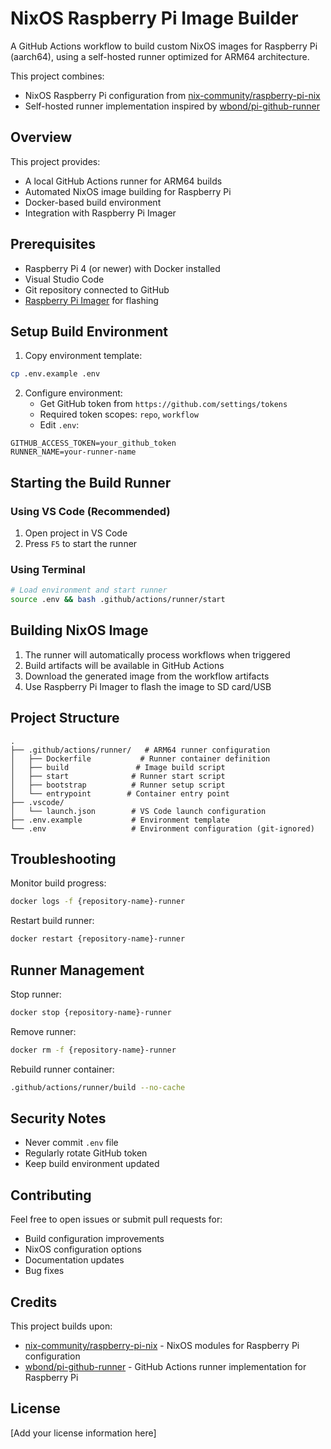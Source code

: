 # NixOS Raspberry Pi Image Builder

A GitHub Actions workflow to build custom NixOS images for Raspberry Pi (aarch64), using a self-hosted runner optimized for ARM64 architecture.

This project combines:

- NixOS Raspberry Pi configuration from [nix-community/raspberry-pi-nix](https://github.com/nix-community/raspberry-pi-nix)
- Self-hosted runner implementation inspired by [wbond/pi-github-runner](https://github.com/wbond/pi-github-runner)

## Overview

This project provides:

- A local GitHub Actions runner for ARM64 builds
- Automated NixOS image building for Raspberry Pi
- Docker-based build environment
- Integration with Raspberry Pi Imager

## Prerequisites

- Raspberry Pi 4 (or newer) with Docker installed
- Visual Studio Code
- Git repository connected to GitHub
- [Raspberry Pi Imager](https://www.raspberrypi.com/software/) for flashing

## Setup Build Environment

1. Copy environment template:

```bash
cp .env.example .env
```

2. Configure environment:
   - Get GitHub token from `https://github.com/settings/tokens`
   - Required token scopes: `repo`, `workflow`
   - Edit `.env`:

```env
GITHUB_ACCESS_TOKEN=your_github_token
RUNNER_NAME=your-runner-name
```

## Starting the Build Runner

### Using VS Code (Recommended)

1. Open project in VS Code
2. Press `F5` to start the runner

### Using Terminal

```bash
# Load environment and start runner
source .env && bash .github/actions/runner/start
```

## Building NixOS Image

1. The runner will automatically process workflows when triggered
2. Build artifacts will be available in GitHub Actions
3. Download the generated image from the workflow artifacts
4. Use Raspberry Pi Imager to flash the image to SD card/USB

## Project Structure

```
.
├── .github/actions/runner/   # ARM64 runner configuration
│   ├── Dockerfile           # Runner container definition
│   ├── build               # Image build script
│   ├── start              # Runner start script
│   ├── bootstrap          # Runner setup script
│   └── entrypoint        # Container entry point
├── .vscode/
│   └── launch.json        # VS Code launch configuration
├── .env.example           # Environment template
└── .env                   # Environment configuration (git-ignored)
```

## Troubleshooting

Monitor build progress:

```bash
docker logs -f {repository-name}-runner
```

Restart build runner:

```bash
docker restart {repository-name}-runner
```

## Runner Management

Stop runner:

```bash
docker stop {repository-name}-runner
```

Remove runner:

```bash
docker rm -f {repository-name}-runner
```

Rebuild runner container:

```bash
.github/actions/runner/build --no-cache
```

## Security Notes

- Never commit `.env` file
- Regularly rotate GitHub token
- Keep build environment updated

## Contributing

Feel free to open issues or submit pull requests for:

- Build configuration improvements
- NixOS configuration options
- Documentation updates
- Bug fixes

## Credits

This project builds upon:

- [nix-community/raspberry-pi-nix](https://github.com/nix-community/raspberry-pi-nix) - NixOS modules for Raspberry Pi configuration
- [wbond/pi-github-runner](https://github.com/wbond/pi-github-runner) - GitHub Actions runner implementation for Raspberry Pi

## License

[Add your license information here]
